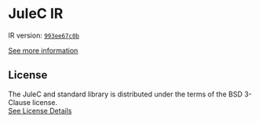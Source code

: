 # JuleC IR

IR version: [`993ee67c0b`](https://github.com/julelang/jule/tree/993ee67c0b78bbc99a4419866ab966a439ec73e4)

[See more information](https://manual.jule.dev/getting-started/installation/compiling-from-source/compile-from-ir)

## License

The JuleC and standard library is distributed under the terms of the BSD 3-Clause license. \
[See License Details](./LICENSE)

